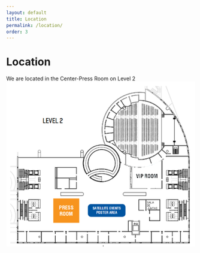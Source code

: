 ```yaml
---
layout: default
title: Location
permalink: /location/
order: 3
---
```

# Location
We are located in the Center-Press Room on Level 2
![Center-Press Room](../images/press-room.png "Center-Press Room")
